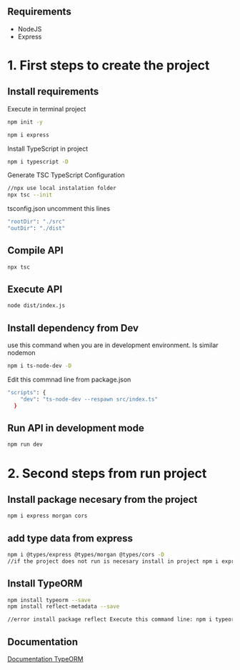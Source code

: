
## Requirements

- NodeJS
- Express


# 1. First steps to create the project
## Install requirements

Execute in terminal project

```bash
npm init -y
```

```bash
npm i express
```
Install TypeScript in project
```bash
npm i typescript -D
```
    
Generate TSC TypeScript Configuration
```bash
//npx use local instalation folder
npx tsc --init
```

tsconfig.json uncomment this lines
```bash
"rootDir": "./src"
"outDir": "./dist"
```


## Compile API
```bash
npx tsc
```

## Execute API
```bash
node dist/index.js
```

## Install dependency from Dev
use this command when you are in development environment.
Is similar nodemon
```bash
npm i ts-node-dev -D
```
Edit this commnad line from package.json
```bash
"scripts": {
    "dev": "ts-node-dev --respawn src/index.ts"
  }
```
## Run API in development mode
```bash
npm run dev
```

# 2. Second steps from run project

## Install package necesary from the project
```bash
npm i express morgan cors
```

## add type data from express
```bash
npm i @types/express @types/morgan @types/cors -D
//if the project does not run is necesary install in project npm i express cors morgan and reinstall node_modules
```

## Install TypeORM
```bash
npm install typeorm --save
npm install reflect-metadata --save

//error install package reflect Execute this command line: npm i typeorm --legacy-peer-deps
```




## Documentation

[Documentation TypeORM](https://typeorm.io/)

